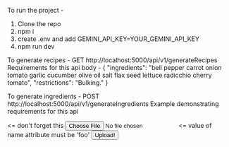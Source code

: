 To run the project - 
1. Clone the repo
2. npm i
3. create .env and add GEMINI_API_KEY=YOUR_GEMINI_API_KEY
4. npm run dev

To generate recipes - GET http://localhost:5000/api/v1/generateRecipes 
Requirements for this api
body - {
    "ingredients": "bell pepper carrot onion tomato garlic cucumber olive oil salt flax seed lettuce radicchio cherry tomato",
    "restrictions": "Bulking."
}

To generate ingredients - POST http://localhost:5000/api/v1/generateIngredients
Example demonstrating requirements for this api
<html>
  <body>
    <form ref='uploadForm' 
      id='uploadForm' 
      action='http://localhost:5000/api/v1/generateIngredients' 
      method='post' 
      encType="multipart/form-data">  <= don't forget this
        <input type="file" name="foo" />  <= value of name attribute must be 'foo'
        <input type='submit' value='Upload!' />
    </form>     
  </body>
</html>



